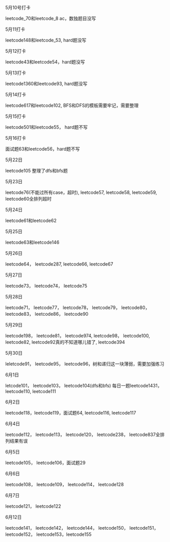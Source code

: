 5月10号打卡

leetcode_70和leetcode_8 ac，数独题目没写

5月11打卡

leetcode148和leetcode_53, hard题没写

5月12打卡

leetcode43和leetcode54，hard题没写

5月13打卡

leetcode1360和leetcode93, hard题没写

5月14打卡

leetcode617和leetcode102, BFS和DFS的模板需要牢记，需要整理

5月15打卡

leetcode501和leetcode55， hard题不写

5月16打卡

面试题63和leetcode56，hard题不写

5月22日

leetcode105 整理了dfs和bfs题

5月23日

leetcode76(不能过所有case，超时), leetcode57, leetcode58, leetcode59, leetcode60全排列超时

5月24日

leetcode61和leetcode62

5月25日

leetcode63和leetcode146

5月26日

leetcode64， leetcode287, leetcode66, leetcode67

5月27日 

leetcode73， leetcode74， leetcode75

5月28日

leetcode71， leetcode77， leetcode78， leetcode79， leetcode80， leetcode83， leetcode86， leetcode90

5月29日

leetcode198， leetcode81， leetcode974, leetcode98， leetcode100, leetcode82, leetcode92真的不知道哪儿错了, leetcode394

5月30日

leletcode91， leetcode95， leetcode96，树和递归这一块薄弱，需要加强练习

6月1日

letcode101， leetcode103， leetcode104(dfs和bfs) 每日一题leetcode1431， leetcode110, leetcode111

6月2日

leetcode118，leetcode119，面试题64, leetcode116, leetcode117

6月4日

leetcode112， leetcode113， leetcode120， leetcode238， leetcode837全排列结果有误

6月5日

leetcode105， leetcode106，面试题29

6月6日

leetcode108， leetcode109， leetcode114， leetcode128

6月7日

leetcode121， leetcode122

6月12日

leetcode141， leetcode142， leetcode144， leetcode150， leetcode151， leetcode152， leetcode153，leetcode155




